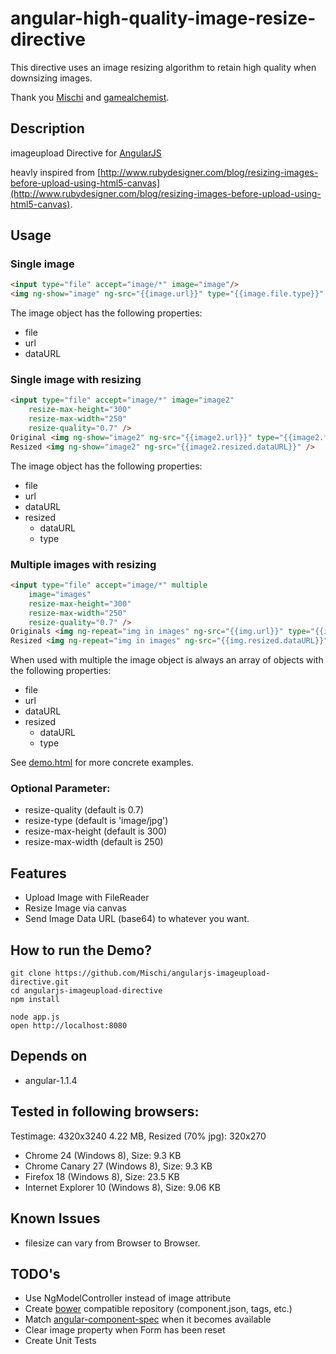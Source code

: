 angular-high-quality-image-resize-directive
===========================================

This directive uses an image resizing algorithm to retain high quality when downsizing images.

Thank you [Mischi](https://github.com/Mischi/angularjs-imageupload-directive) and [gamealchemist](https://github.com/gamealchemist/).

## Description

imageupload Directive for [AngularJS](http://angularjs.org/)

heavly inspired from [http://www.rubydesigner.com/blog/resizing-images-before-upload-using-html5-canvas](http://www.rubydesigner.com/blog/resizing-images-before-upload-using-html5-canvas).


## Usage

### Single image 

```html
<input type="file" accept="image/*" image="image"/>
<img ng-show="image" ng-src="{{image.url}}" type="{{image.file.type}}" />
```

The image object has the following properties:

- file
- url
- dataURL

### Single image with resizing

```html
<input type="file" accept="image/*" image="image2"
    resize-max-height="300"
    resize-max-width="250"
    resize-quality="0.7" />
Original <img ng-show="image2" ng-src="{{image2.url}}" type="{{image2.file.type}}" />
Resized <img ng-show="image2" ng-src="{{image2.resized.dataURL}}" />
```

The image object has the following properties:

- file
- url
- dataURL
- resized
    - dataURL
    - type

### Multiple images with resizing

```html
<input type="file" accept="image/*" multiple
    image="images"
    resize-max-height="300"
    resize-max-width="250"
    resize-quality="0.7" />
Originals <img ng-repeat="img in images" ng-src="{{img.url}}" type="{{img.file.type}}" />
Resized <img ng-repeat="img in images" ng-src="{{img.resized.dataURL}}" />
```

When used with multiple the image object is always an array of objects with the following properties:

- file
- url
- dataURL
- resized
    - dataURL
    - type

See [demo.html](demo.html) for more concrete examples.

### Optional Parameter: 

- resize-quality (default is 0.7)
- resize-type (default is 'image/jpg')
- resize-max-height (default is 300)
- resize-max-width (default is 250)


## Features

- Upload Image with FileReader
- Resize Image via canvas
- Send Image Data URL (base64) to whatever you want.

## How to run the Demo?

```Shell
git clone https://github.com/Mischi/angularjs-imageupload-directive.git
cd angularjs-imageupload-directive
npm install

node app.js
open http://localhost:8080
```

## Depends on

- angular-1.1.4

## Tested in following browsers:

Testimage: 4320x3240 4.22 MB, Resized (70% jpg): 320x270   

- Chrome 24 (Windows 8), Size: 9.3 KB
- Chrome Canary 27 (Windows 8), Size: 9.3 KB
- Firefox 18 (Windows 8), Size: 23.5 KB
- Internet Explorer 10 (Windows 8), Size: 9.06 KB

## Known Issues

- filesize can vary from Browser to Browser.


## TODO's

- Use NgModelController instead of image attribute
- Create [bower](http://bower.io/) compatible repository (component.json, tags, etc.)
- Match [angular-component-spec](https://github.com/PascalPrecht/angular-component-spec) when it becomes available
- Clear image property when Form has been reset
- Create Unit Tests
